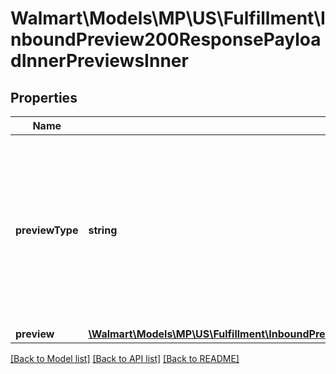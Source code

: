 # Walmart\Models\MP\US\Fulfillment\InboundPreview200ResponsePayloadInnerPreviewsInner

## Properties

Name | Type | Description | Notes
------------ | ------------- | ------------- | -------------
**previewType** | **string** | Use \"inbound\" if you are using WFS Inventory Transfer Service (ITS). Use \"selfMirroring\" if you are not using ITS and shipping directly to Walmart fulfillment centers. | [optional]
**preview** | [**\Walmart\Models\MP\US\Fulfillment\InboundPreview200ResponsePayloadInnerPreviewsInnerPreviewInner[]**](InboundPreview200ResponsePayloadInnerPreviewsInnerPreviewInner.md) | Preview | [optional]


[[Back to Model list]](./) [[Back to API list]](../../../../../README.md#supported-apis) [[Back to README]](../../../../../README.md)
